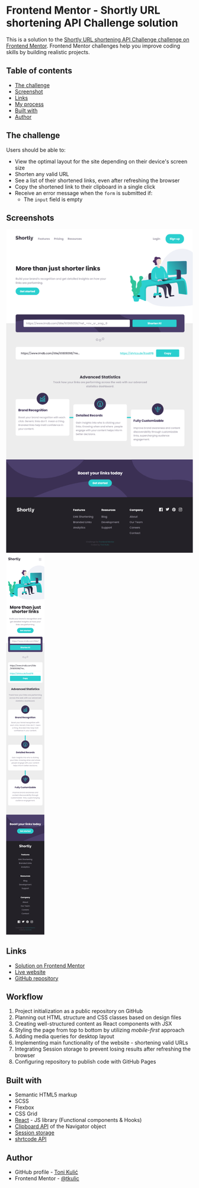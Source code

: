 # Frontend Mentor - Shortly URL shortening API Challenge solution

This is a solution to the [Shortly URL shortening API Challenge challenge on Frontend Mentor](https://www.frontendmentor.io/challenges/url-shortening-api-landing-page-2ce3ob-G). Frontend Mentor challenges help you improve coding skills by building realistic projects.

## Table of contents

-   [The challenge](#the-challenge)
-   [Screenshot](#screenshot)
-   [Links](#links)
-   [My process](#my-process)
-   [Built with](#built-with)
-   [Author](#author)

## The challenge

Users should be able to:

-   View the optimal layout for the site depending on their device's screen size
-   Shorten any valid URL
-   See a list of their shortened links, even after refreshing the browser
-   Copy the shortened link to their clipboard in a single click
-   Receive an error message when the `form` is submitted if:
    -   The `input` field is empty

## Screenshots

![Desktop layout](./screenshots/Screenshot_desktop.png)
![Mobile layout](./screenshots/Screenshot_mobile.png)

## Links

-   [Solution on Frontend Mentor](https://www.frontendmentor.io/solutions/react-scss-shrtcode-api-sessionstorage-clipboard-api-wbayhjxMP)
-   [Live website](https://tkulic.github.io/url-shorty)
-   [GitHub repository](https://github.com/tkulic/url-shorty)

## Workflow

1. Project initialization as a public repository on GitHub
2. Planning out HTML structure and CSS classes based on design files
3. Creating well-structured content as React components with JSX
4. Styling the page from top to bottom by utilizing _mobile-first_ approach
5. Adding media queries for desktop layout
6. Implementing main functionality of the website - shortening valid URLs
7. Integrating Session storage to prevent losing results after refreshing the browser
8. Configuring repository to publish code with GitHub Pages

## Built with

-   Semantic HTML5 markup
-   SCSS
-   Flexbox
-   CSS Grid
-   [React](https://reactjs.org/) - JS library (Functional components & Hooks)
-   [Clipboard API](https://developer.mozilla.org/en-US/docs/Web/API/Clipboard_API) of the Navigator object
-   [Session storage](https://developer.mozilla.org/en-US/docs/Web/API/Window/sessionStorage)
-   [shrtcode API](https://shrtco.de/docs/)

## Author

-   GitHub profile - [Toni Kulić](https://github.com/tkulic)
-   Frontend Mentor - [@tkulic](https://www.frontendmentor.io/profile/tkulic)
